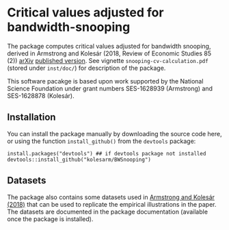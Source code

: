 # Critical values adjusted for bandwidth-snooping

The package computes critical values adjusted for bandwidth snooping, derived in
Armstrong and Kolesár (2018, Review of Economic Studies 85 (2))
[arXiv](https://arxiv.org/abs/1412.0267) [published
version](https://academic.oup.com/restud/article/85/2/732/4091027). See vignette
`snooping-cv-calculation.pdf` (stored under `inst/doc/`) for description of the
package.

This software pacakge is based upon work supported by the National Science
Foundation under grant numbers SES-1628939 (Armstrong) and SES-1628878
(Kolesár).

## Installation

You can install the package manually by downloading the source code here, or
using the function `install_github()` from the `devtools` package:

```
install.packages("devtools") ## if devtools package not installed
devtools::install_github("kolesarm/BWSnooping")
```

## Datasets

The package also contains some datasets used in [Armstrong and Kolesár
(2018)](https://academic.oup.com/restud/article/85/2/732/4091027) that can be
used to replicate the empirical illustrations in the paper. The datasets are
documented in the package documentation (available once the package is
installed).
